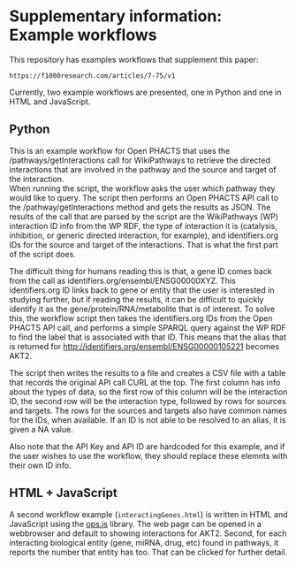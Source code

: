# Supplementary information: Example workflows 

This repository has examples workflows that supplement this paper:

```text
https://f1000research.com/articles/7-75/v1
```

Currently, two example workflows are presented, one in Python and one in HTML and JavaScript.

## Python

This is an example workflow for Open PHACTS that uses the /pathways/getInteractions call for WikiPathways to retrieve the directed interactions that are involved in the pathway and the source and target of the interaction.  
When running the script, the workflow asks the user which pathway they would like to query.  The script then performs an Open PHACTS API call to the /pathway/getInteractions method and gets the results as JSON.  The results of the call that are parsed by the script are the WikiPathways (WP) interaction ID info from the WP RDF, the type of interaction it is (catalysis, inhibition, or generic directed interaction, for example), and identifiers.org IDs for the source and target of the interactions.  That is what the first part of the script does.

The difficult thing for humans reading this is that, a gene ID comes back from the call as identifiers.org/ensembl/ENSG00000XYZ.  This identifiers.org ID links back to gene or entity that the user is interested in studying further, but if reading the results, it can be difficult to quickly identify it as the gene/protein/RNA/metabolite that is of interest.  To solve this, the workflow script then takes the identifiers.org IDs from the Open PHACTS API call, and performs a simple SPARQL query against the WP RDF to find the label that is associated with that ID.  This means that the alias that is returned for http://identifiers.org/ensembl/ENSG00000105221 becomes AKT2.

The script then writes the results to a file and creates a CSV file with a table that records the original API call CURL at the top.  The first column has info about the types of data, so the first row of this column will be the interaction ID, the second row will be the interaction type, followed by rows for sources and targets.  The rows for the sources and targets also have common names for the IDs, when available.  If an ID is not able to be resolved to an alias, it is given a NA value.

Also note that the API Key and API ID are hardcoded for this example, and if the user wishes to use the workflow, they should replace these elemnts with their own ID info.  

## HTML + JavaScript

A second workflow example (`interactingGenes.html`) is written in HTML and JavaScript using the
[ops.js](https://github.com/openphacts/ops.js/) library. The web page can be opened in a webbrowser and default
to showing interactions for AKT2. Second, for each interacting biological entity (gene, miRNA, drug, etc) found in
pathways, it reports the number that entity has too. That can be clicked for further detail.
